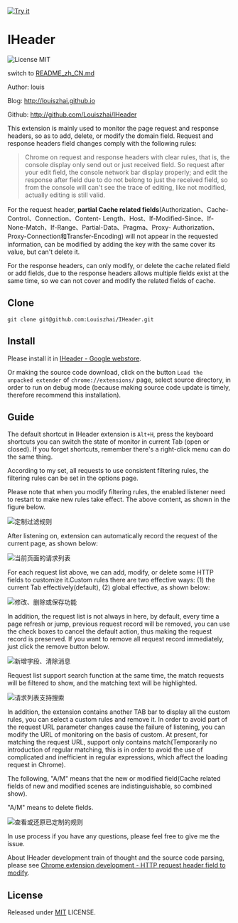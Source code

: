 <a target="_blank" href="https://chrome.google.com/webstore/detail/iheader/polajedphjkpjbfljoabmcejpcckeked?utm_source=chrome-ntp-icon">![Try it](https://raw.github.com/GoogleChrome/chrome-app-samples/master/tryitnowbutton.png "Click here to install this sample from the Chrome Web Store")</a>

# IHeader

![License MIT](https://img.shields.io/npm/l/express.svg)

switch to [README_zh_CN.md](https://github.com/Louiszhai/IHeader/)

Author: louis

Blog: http://louiszhai.github.io

Github: http://github.com/Louiszhai/IHeader

This extension is mainly used to monitor the page request and response headers, so as to add, delete, or modify the domain field. Request and response headers field changes comply with the following rules:

> Chrome on request and response headers with clear rules, that is, the console display only send out or just received field. So request after your edit field, the console network bar display properly; and edit the response after field due to do not belong to just the received field, so from the console will can't see the trace of editing, like not modified, actually editing is still valid.

For the request header, **partial Cache related fields**(Authorization、Cache-Control、Connection、Content-
Length、Host、If-Modified-Since、If-None-Match、If-Range、Partial-Data、Pragma、Proxy-
Authorization、Proxy-Connection和Transfer-Encoding) will not appear in the requested information, can be modified by adding the key with the same cover its value, but can't delete it.

For the response headers, can only modify, or delete the cache related field or add fields, due to the response headers allows multiple fields exist at the same time,  so we can not cover and modify the related fields of cache.

## Clone

```
git clone git@github.com:Louiszhai/IHeader.git
```

## Install

Please install it in [IHeader - Google webstore](https://chrome.google.com/webstore/detail/iheader/polajedphjkpjbfljoabmcejpcckeked?utm_source=chrome-ntp-icon).

Or making the source code download, click on the button `Load the unpacked extender` of  `chrome://extensions/` page, select source directory, in order to run on debug mode (because making source code update is timely, therefore recommend this installation).

## Guide

The default shortcut in IHeader extension is  `Alt+H`, press the keyboard shortcuts you can switch the state of monitor in current Tab (open or closed). If you forget shortcuts, remember there's a right-click menu can do the same thing.

According to my set, all requests to use consistent filtering rules, the filtering rules can be set in the options page.

Please note that when you modify filtering rules, the enabled listener need to restart to make new rules take effect. The above content, as shown in the figure below.

![定制过滤规则](./guide-images/IHeader-screen06.png)

After listening on, extension can automatically record the request of the current page, as shown below:

![当前页面的请求列表](./guide-images/IHeader-screen.png)

For each request list above, we can add, modify, or delete some HTTP fields to customize it.Custom rules there are two effective ways: (1) the current Tab effectively(default), (2) global effective, as shown below:

![修改、删除或保存功能](./guide-images/IHeader-screen02.png)

In addition, the request list is not always in here, by default, every time a page refresh or jump, previous  request record will be removed, you can use the check boxes to cancel the default action, thus making the request record is preserved. If you want to remove all request record immediately,  just click the remove button below.

![新增字段、清除消息](./guide-images/IHeader-screen03.png)

Request list support search function at the same time, the match requests will be filtered to show, and the matching text will be highlighted.

![请求列表支持搜索](./guide-images/IHeader-screen04.png)

In addition, the extension contains another TAB bar to display all the custom rules, you can select a custom rules and remove it. In order to avoid part of the request URL parameter changes cause the failure of listening, you can modify the URL of monitoring on the basis of custom. At present, for matching the request URL, support only contains match(Temporarily no introduction of regular matching, this is in order to avoid the use of complicated and inefficient in regular expressions, which affect the loading request in Chrome).

The following, "A/M" means that the new or modified field(Cache related fields of new and modified scenes are indistinguishable, so combined show).

"A/M" means to delete fields.

![查看或还原已定制的规则](./guide-images/IHeader-screen05.png)

In use process if you have any questions, please feel free to give me the issue.

About IHeader development train of thought and the source code parsing, please see [Chrome extension development - HTTP request header field to modify](http://louiszhai.github.io/2017/11/14/iheader/).

## License

Released under [MIT](http://rem.mit-license.org/)  LICENSE.